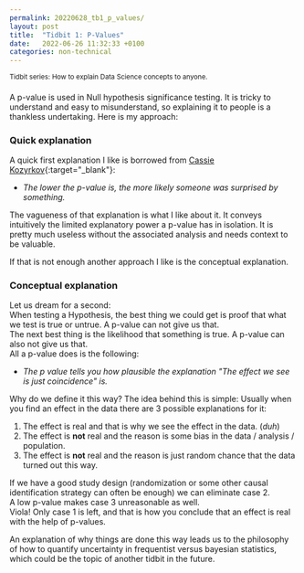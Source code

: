 ```yaml
---
permalink: 20220628_tb1_p_values/
layout: post
title:  "Tidbit 1: P-Values"
date:   2022-06-26 11:32:33 +0100
categories: non-technical
---
```


<sup>Tidbit series: How to explain Data Science concepts to anyone.
</sup>
&nbsp;

A p-value is used in Null hypothesis significance testing. It is tricky to understand and easy to misunderstand, so explaining it to people is a thankless undertaking.  Here is my approach:

### Quick explanation

A quick first explanation I like is borrowed from [Cassie Kozyrkov](https://www.youtube.com/watch?v=gjF4RKJ-m6s){:target="_blank"}: 

- _The lower the p-value is, the more likely someone was surprised by something._

The vagueness of that explanation is what I like about it. It conveys intuitively the limited explanatory power a p-value has in isolation. It is pretty much useless without the associated analysis and needs context to be valuable.

If that is not enough another approach I like is the conceptual explanation.

### Conceptual explanation

Let us dream for a second:<br>
When testing a Hypothesis, the best thing we could get is proof that what we test is true or untrue. A p-value can not give us that.<br>
The next best thing is the likelihood that something is true. A p-value can also not give us that.<br>
All a p-value does is the following: <br>

- _The p value tells you how plausible the explanation "The effect we see is just coincidence" is._

Why do we define it this way? The idea behind this is simple: Usually when you find an effect in the data there are 3 possible explanations for it:

1. The effect is real and that is why we see the effect in the data. (_duh_)
2. The effect is **not** real and the reason is some bias in the data / analysis / population.
3. The effect is **not** real and the reason is just random chance that the data turned out this way.

If we have a good study design (randomization or some other causal identification strategy can often be enough) we can eliminate case 2.<br>
A low p-value makes case 3 unreasonable as well. <br>
Viola! Only case 1 is left, and that is how you conclude that an effect is real with the help of p-values.

An explanation of why things are done this way leads us to the philosophy of how to quantify uncertainty in frequentist versus bayesian statistics, which could be the topic of another tidbit in the future.